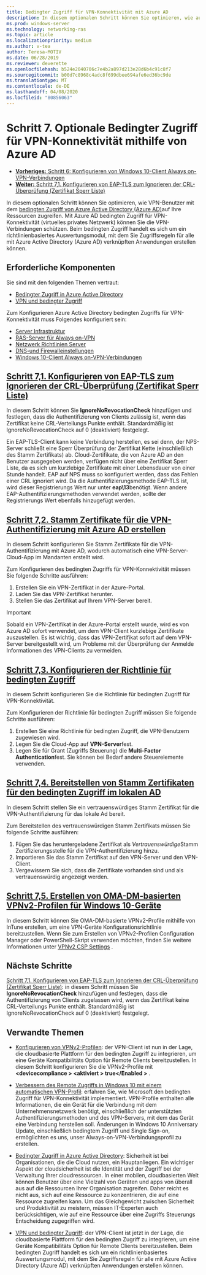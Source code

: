 ```yaml
---
title: Bedingter Zugriff für VPN-Konnektivität mit Azure AD
description: In diesem optionalen Schritt können Sie optimieren, wie autorisierte VPN-Benutzer mithilfe des bedingten Zugriffs von Azure Active Directory (Azure AD) auf Ihre Ressourcen zugreifen.
ms.prod: windows-server
ms.technology: networking-ras
ms.topic: article
ms.localizationpriority: medium
ms.author: v-tea
author: Teresa-MOTIV
ms.date: 06/28/2019
ms.reviewer: deverette
ms.openlocfilehash: b524e2040706c7e4b2a897d213e28d6b4c91c8f7
ms.sourcegitcommit: b00d7c8968c4adc8f699dbee694afe6ed36bc9de
ms.translationtype: MT
ms.contentlocale: de-DE
ms.lasthandoff: 04/08/2020
ms.locfileid: "80856063"
---
```

# <a name="step-7-optional-conditional-access-for-vpn-connectivity-using-azure-ad"></a>Schritt 7. Optionale Bedingter Zugriff für VPN-Konnektivität mithilfe von Azure AD

- [**Vorheriges:** Schritt 6: Konfigurieren von Windows 10-Client Always on-VPN-Verbindungen](always-on-vpn/deploy/vpn-deploy-client-vpn-connections.md)
- [**Weiter:** Schritt 7,1. Konfigurieren von EAP-TLS zum Ignorieren der CRL-Überprüfung (Zertifikat Sperr Liste)](vpn-config-eap-tls-to-ignore-crl-checking.md)

In diesem optionalen Schritt können Sie optimieren, wie VPN-Benutzer mit dem [bedingten Zugriff von Azure Active Directory (Azure AD)](https://docs.microsoft.com/azure/active-directory/active-directory-conditional-access-azure-portal)auf Ihre Ressourcen zugreifen. Mit Azure AD bedingten Zugriff für VPN-Konnektivität (virtuelles privates Netzwerk) können Sie die VPN-Verbindungen schützen. Beim bedingten Zugriff handelt es sich um ein richtlinienbasiertes Auswertungsmodul, mit dem Sie Zugriffsregeln für alle mit Azure Active Directory (Azure AD) verknüpften Anwendungen erstellen können.

## <a name="prerequisites"></a>Erforderliche Komponenten

Sie sind mit den folgenden Themen vertraut:

- [Bedingter Zugriff in Azure Active Directory](https://docs.microsoft.com/azure/active-directory/active-directory-conditional-access-azure-portal)
- [VPN und bedingter Zugriff](https://docs.microsoft.com/windows/access-protection/vpn/vpn-conditional-access)

Zum Konfigurieren Azure Active Directory bedingten Zugriffs für VPN-Konnektivität muss Folgendes konfiguriert sein:

- [Server Infrastruktur](always-on-vpn/deploy/vpn-deploy-server-infrastructure.md)
- [RAS-Server für Always on-VPN](always-on-vpn/deploy/vpn-deploy-ras.md)
- [Netzwerk Richtlinien Server](always-on-vpn/deploy/vpn-deploy-nps.md)
- [DNS-und Firewalleinstellungen](always-on-vpn/deploy/vpn-deploy-dns-firewall.md)
- [Windows 10-Client Always on-VPN-Verbindungen](always-on-vpn/deploy/vpn-deploy-client-vpn-connections.md)

## <a name="step-71-configure-eap-tls-to-ignore-certificate-revocation-list-crl-checking"></a>[Schritt 7,1. Konfigurieren von EAP-TLS zum Ignorieren der CRL-Überprüfung (Zertifikat Sperr Liste)](vpn-config-eap-tls-to-ignore-crl-checking.md)

In diesem Schritt können Sie **IgnoreNoRevocationCheck** hinzufügen und festlegen, dass die Authentifizierung von Clients zulässig ist, wenn das Zertifikat keine CRL-Verteilungs Punkte enthält. Standardmäßig ist IgnoreNoRevocationCheck auf 0 (deaktiviert) festgelegt.

Ein EAP-TLS-Client kann keine Verbindung herstellen, es sei denn, der NPS-Server schließt eine Sperr Überprüfung der Zertifikat Kette (einschließlich des Stamm Zertifikats) ab. Cloud-Zertifikate, die von Azure AD an den Benutzer ausgegeben werden, verfügen nicht über eine Zertifikat Sperr Liste, da es sich um kurzlebige Zertifikate mit einer Lebensdauer von einer Stunde handelt. EAP auf NPS muss so konfiguriert werden, dass das Fehlen einer CRL ignoriert wird. Da die Authentifizierungsmethode EAP-TLS ist, wird dieser Registrierungs Wert nur unter **eap\13**benötigt. Wenn andere EAP-Authentifizierungsmethoden verwendet werden, sollte der Registrierungs Wert ebenfalls hinzugefügt werden.

## <a name="step-72-create-root-certificates-for-vpn-authentication-with-azure-ad"></a>[Schritt 7,2. Stamm Zertifikate für die VPN-Authentifizierung mit Azure AD erstellen](vpn-create-root-cert-for-vpn-auth-azure-ad.md)

In diesem Schritt konfigurieren Sie Stamm Zertifikate für die VPN-Authentifizierung mit Azure AD, wodurch automatisch eine VPN-Server-Cloud-App im Mandanten erstellt wird.  

Zum Konfigurieren des bedingten Zugriffs für VPN-Konnektivität müssen Sie folgende Schritte ausführen:

1. Erstellen Sie ein VPN-Zertifikat in der Azure-Portal.
2. Laden Sie das VPN-Zertifikat herunter.
3. Stellen Sie das Zertifikat auf Ihrem VPN-Server bereit.

> [!IMPORTANT]
> Sobald ein VPN-Zertifikat in der Azure-Portal erstellt wurde, wird es von Azure AD sofort verwendet, um dem VPN-Client kurzlebige Zertifikate auszustellen. Es ist wichtig, dass das VPN-Zertifikat sofort auf dem VPN-Server bereitgestellt wird, um Probleme mit der Überprüfung der Anmelde Informationen des VPN-Clients zu vermeiden.

## <a name="step-73-configure-the-conditional-access-policy"></a>[Schritt 7,3. Konfigurieren der Richtlinie für bedingten Zugriff](vpn-config-conditional-access-policy.md)

In diesem Schritt konfigurieren Sie die Richtlinie für bedingten Zugriff für VPN-Konnektivität.

Zum Konfigurieren der Richtlinie für bedingten Zugriff müssen Sie folgende Schritte ausführen:

1. Erstellen Sie eine Richtlinie für bedingten Zugriff, die VPN-Benutzern zugewiesen wird.
2. Legen Sie die Cloud-App auf **VPN-Server**fest.
3. Legen Sie für Grant (Zugriffs Steuerung) die **Multi-Factor Authentication**fest.  Sie können bei Bedarf andere Steuerelemente verwenden.

## <a name="step-74-deploy-conditional-access-root-certificates-to-on-premises-ad"></a>[Schritt 7,4. Bereitstellen von Stamm Zertifikaten für den bedingten Zugriff im lokalen AD](vpn-deploy-cond-access-root-cert-to-on-premise-ad.md)

In diesem Schritt stellen Sie ein vertrauenswürdiges Stamm Zertifikat für die VPN-Authentifizierung für das lokale Ad bereit.

Zum Bereitstellen des vertrauenswürdigen Stamm Zertifikats müssen Sie folgende Schritte ausführen:

1. Fügen Sie das heruntergeladene Zertifikat als *Vertrauenswürdige*Stamm Zertifizierungsstelle für die VPN-Authentifizierung hinzu.
2. Importieren Sie das Stamm Zertifikat auf den VPN-Server und den VPN-Client.
3. Vergewissern Sie sich, dass die Zertifikate vorhanden sind und als vertrauenswürdig angezeigt werden.

## <a name="step-75-create-oma-dm-based-vpnv2-profiles-to-windows-10-devices"></a>[Schritt 7,5. Erstellen von OMA-DM-basierten VPNv2-Profilen für Windows 10-Geräte](vpn-create-oma-dm-based-vpnv2-profiles.md)

In diesem Schritt können Sie OMA-DM-basierte VPNv2-Profile mithilfe von InTune erstellen, um eine VPN-Geräte Konfigurationsrichtlinie bereitzustellen. Wenn Sie zum Erstellen von VPNv2-Profilen Configuration Manager oder PowerShell-Skript verwenden möchten, finden Sie weitere Informationen unter [VPNv2 CSP Settings](https://docs.microsoft.com/windows/client-management/mdm/vpnv2-csp) .

## <a name="next-steps"></a>Nächste Schritte

[Schritt 7,1. Konfigurieren von EAP-TLS zum Ignorieren der CRL-Überprüfung (Zertifikat Sperr Liste)](vpn-config-eap-tls-to-ignore-crl-checking.md): in diesem Schritt müssen Sie **IgnoreNoRevocationCheck** hinzufügen und festlegen, dass die Authentifizierung von Clients zugelassen wird, wenn das Zertifikat keine CRL-Verteilungs Punkte enthält. Standardmäßig ist IgnoreNoRevocationCheck auf 0 (deaktiviert) festgelegt.

## <a name="related-topics"></a>Verwandte Themen

- [Konfigurieren von VPNv2-Profilen](https://docs.microsoft.com/windows/access-protection/vpn/vpn-conditional-access): der VPN-Client ist nun in der Lage, die cloudbasierte Plattform für den bedingten Zugriff zu integrieren, um eine Geräte Kompatibilitäts Option für Remote Clients bereitzustellen. In diesem Schritt konfigurieren Sie die VPNv2-Profile mit **\<devicecompliance > \<aktiviert > true\</Enabled >** .

- [Verbessern des Remote Zugriffs in Windows 10 mit einem automatischen VPN-Profil](https://www.microsoft.com/itshowcase/Article/Content/894/Enhancing-remote-access-in-Windows-10-with-an-automatic-VPN-profile): erfahren Sie, wie Microsoft den bedingten Zugriff für VPN-Konnektivität implementiert. VPN-Profile enthalten alle Informationen, die ein Gerät für die Verbindung mit dem Unternehmensnetzwerk benötigt, einschließlich der unterstützten Authentifizierungsmethoden und des VPN-Servers, mit dem das Gerät eine Verbindung herstellen soll. Änderungen in Windows 10 Anniversary Update, einschließlich bedingtem Zugriff und Single Sign-on, ermöglichten es uns, unser Always-on-VPN-Verbindungsprofil zu erstellen.

- [Bedingter Zugriff in Azure Active Directory](https://docs.microsoft.com/azure/active-directory/active-directory-conditional-access-azure-portal): Sicherheit ist bei Organisationen, die die Cloud nutzen, ein Hauptanliegen. Ein wichtiger Aspekt der cloudsicherheit ist die Identität und der Zugriff bei der Verwaltung Ihrer cloudressourcen. In einer mobilen, cloudbasierten Welt können Benutzer über eine Vielzahl von Geräten und apps von überall aus auf die Ressourcen Ihrer Organisation zugreifen. Daher reicht es nicht aus, sich auf eine Ressource zu konzentrieren, die auf eine Ressource zugreifen kann. Um das Gleichgewicht zwischen Sicherheit und Produktivität zu meistern, müssen IT-Experten auch berücksichtigen, wie auf eine Ressource über eine Zugriffs Steuerungs Entscheidung zugegriffen wird.

- [VPN und bedingter Zugriff](https://docs.microsoft.com/windows/access-protection/vpn/vpn-conditional-access): der VPN-Client ist jetzt in der Lage, die cloudbasierte Plattform für den bedingten Zugriff zu integrieren, um eine Geräte Kompatibilitäts Option für Remote Clients bereitzustellen. Beim bedingten Zugriff handelt es sich um ein richtlinienbasiertes Auswertungsmodul, mit dem Sie Zugriffsregeln für alle mit Azure Active Directory (Azure AD) verknüpften Anwendungen erstellen können.
